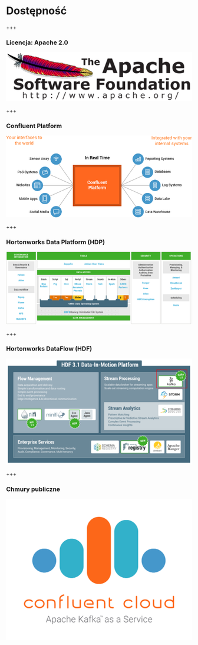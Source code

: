 
# Dostępność


+++
### Licencja: Apache 2.0
![](assets/img/distribution/2000px-Apache_Software_Foundation_Logo.svg.png)



+++
### Confluent Platform
![](assets/img/distribution/confluent-platform-overview.png)



+++
### Hortonworks Data Platform (HDP)
![](assets/img/distribution/hdp-components.png)



+++
### Hortonworks DataFlow (HDF)
![](assets/img/distribution/hdf-3-1-platform-kafka.png)



+++
<!-- .slide: class="imagecentersize50" -->
### Chmury publiczne
![](assets/img/distribution/confluent_cloud_apache.png)